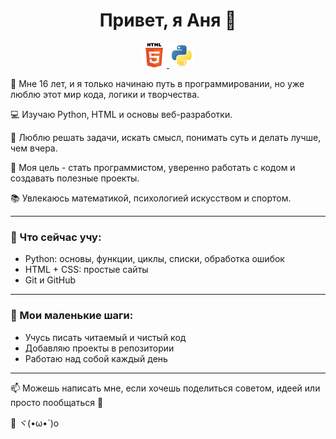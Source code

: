 <h1 align = "center">Привет, я Аня 👋</h1> 

<p align="center"> <a href="https://www.w3.org/html/" target="_blank" rel="noreferrer"> <img src="https://raw.githubusercontent.com/devicons/devicon/master/icons/html5/html5-original-wordmark.svg" alt="html5" width="40" height="40"/> </a> <a href="https://www.python.org" target="_blank" rel="noreferrer"> <img src="https://raw.githubusercontent.com/devicons/devicon/master/icons/python/python-original.svg" alt="python" width="40" height="40"/> </a> </p>

  
🌱 Мне 16 лет, и я только начинаю путь в программировании, но уже люблю этот мир кода, логики и творчества.
  
💻 Изучаю Python, HTML и основы веб-разработки.
  
🧠 Люблю решать задачи, искать смысл, понимать суть и делать лучше, чем вчера.

🎯 Моя цель - стать программистом, уверенно работать с кодом и создавать полезные проекты.

📚 Увлекаюсь математикой, психологией искусством и спортом. 

---

### 📌 Что сейчас учу:
- Python: основы, функции, циклы, списки, обработка ошибок
- HTML + CSS: простые сайты
- Git и GitHub

---

### 🔧 Мои маленькие шаги:
- Учусь писать читаемый и чистый код
- Добавляю проекты в репозитории
- Работаю над собой каждый день

---

📫 Можешь написать мне, если хочешь поделиться советом, идеей или просто пообщаться 🙌

🌸 ヾ(•ω•`)o
